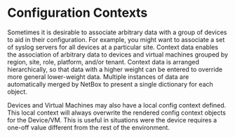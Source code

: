 # Configuration Contexts

Sometimes it is desirable to associate arbitrary data with a group of devices to aid in their configuration. For example, you might want to associate a set of syslog servers for all devices at a particular site. Context data enables the association of arbitrary data to devices and virtual machines grouped by region, site, role, platform, and/or tenant. Context data is arranged hierarchically, so that data with a higher weight can be entered to override more general lower-weight data. Multiple instances of data are automatically merged by NetBox to present a single dictionary for each object.

Devices and Virtual Machines may also have a local config context defined. This local context will always overwrite the rendered config context objects for the Device/VM. This is useful in situations were the device requires a one-off value different from the rest of the environment.
